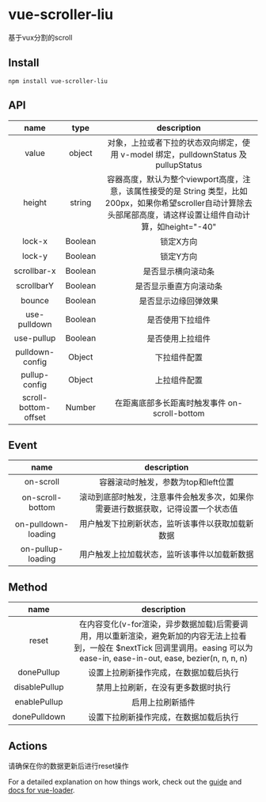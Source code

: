 # vue-scroller-liu

基于vux分割的scroll

## Install

```
npm install vue-scroller-liu

```
## API

name|type|description
:-----:|:-----:|:-----:
value|object|对象，上拉或者下拉的状态双向绑定，使用 v-model 绑定，pulldownStatus 及 pullupStatus
height|string|容器高度，默认为整个viewport高度，注意，该属性接受的是 String 类型，比如 200px，如果你希望scroller自动计算除去头部尾部高度，请这样设置让组件自动计算，如height="-40"
lock-x|Boolean|锁定X方向
lock-y|Boolean|锁定Y方向
scrollbar-x|Boolean|是否显示横向滚动条
scrollbarY|Boolean|是否显示垂直方向滚动条
bounce|Boolean|是否显示边缘回弹效果
use-pulldown|Boolean|是否使用下拉组件
use-pullup|Boolean|是否使用上拉组件
pulldown-config|Object|下拉组件配置
pullup-config|Object|上拉组件配置
scroll-bottom-offset|Number|在距离底部多长距离时触发事件 on-scroll-bottom

## Event

name|description
:-----:|:-----:
on-scroll|容器滚动时触发，参数为top和left位置
on-scroll-bottom|滚动到底部时触发，注意事件会触发多次，如果你需要进行数据获取，记得设置一个状态值
on-pulldown-loading|用户触发下拉刷新状态，监听该事件以获取加载新数据
on-pullup-loading|用户触发上拉加载状态，监听该事件以加载新数据

## Method

name|description
:-----:|:-----:
reset|在内容变化(v-for渲染，异步数据加载)后需要调用，用以重新渲染，避免新加的内容无法上拉看到，一般在 $nextTick 回调里调用。easing 可以为 ease-in, ease-in-out, ease, bezier(n, n, n, n)
donePullup|设置上拉刷新操作完成，在数据加载后执行
disablePullup|禁用上拉刷新，在没有更多数据时执行
enablePullup|启用上拉刷新插件
donePulldown|设置下拉刷新操作完成，在数据加载后执行

## Actions

请确保在你的数据更新后进行reset操作

For a detailed explanation on how things work, check out the [guide](http://vuejs-templates.github.io/webpack/) and [docs for vue-loader](http://vuejs.github.io/vue-loader).
